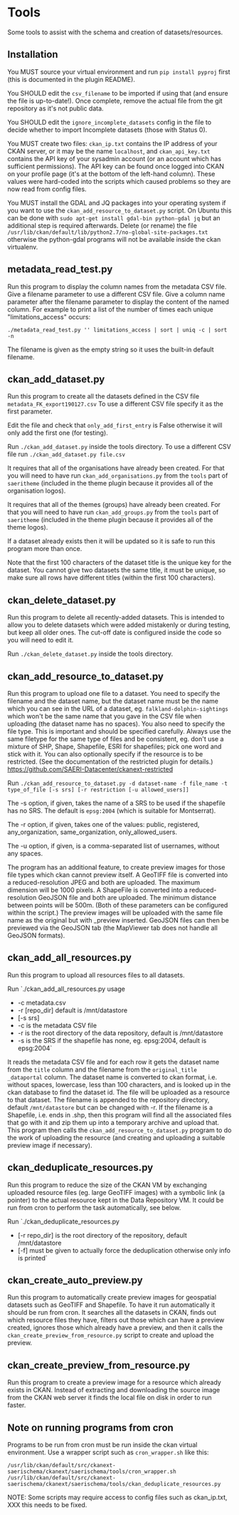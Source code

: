 # Tools

Some tools to assist with the schema and creation of datasets/resources.

## Installation

You MUST source your virtual environment and run `pip install pyproj` first (this is documented in the plugin README).

You SHOULD edit the `csv_filename` to be imported if using that (and ensure the file is up-to-date!). Once complete, remove the actual file from the git repository as it's not public data.

You SHOULD edit the `ignore_incomplete_datasets` config in the file to decide whether to import Incomplete datasets (those with Status 0).

You MUST create two files: `ckan_ip.txt` contains the IP address of your CKAN server, or it may be the name `localhost`, and `ckan_api_key.txt` contains the API key of your sysadmin account (or an account which has sufficient permissions). The API key can be found once logged into CKAN on your profile page (it's at the bottom of the left-hand column).
These values were hard-coded into the scripts which caused problems so they are now read from config files.

You MUST install the GDAL and JQ packages into your operating system if you want to use the `ckan_add_resource_to_dataset.py` script.
On Ubuntu this can be done with
`sudo apt-get install gdal-bin python-gdal jq` but an additional step is required afterwards.
Delete (or rename) the file `/usr/lib/ckan/default/lib/python2.7/no-global-site-packages.txt`
otherwise the python-gdal programs will not be available inside the ckan virtualenv.


## metadata_read_test.py

Run this program to display the column names from the metadata CSV file.
Give a filename parameter to use a different CSV file.
Give a column name parameter after the filename parameter to display the content of the named column.
For example to print a list of the number of times each unique "limitations_access" occurs:
```
./metadata_read_test.py '' limitations_access | sort | uniq -c | sort -n
```
The filename is given as the empty string so it uses the built-in default filename.

## ckan_add_dataset.py

Run this program to create all the datasets defined in the CSV file `metadata_FK_export190127.csv`
To use a different CSV file specify it as the first parameter.

Edit the file and check that `only_add_first_entry` is False otherwise it will only add the first one (for testing).

Run `./ckan_add_dataset.py` inside the tools directory. To use a different CSV file run `./ckan_add_dataset.py file.csv`

It requires that all of the organisations have already been created.
For that you will need to have run `ckan_add_organisations.py` from
the `tools` part of `saeritheme` (included in the theme plugin because
it provides all of the organisation logos).

It requires that all of the themes (groups) have already been created.
For that you will need to have run `ckan_add_groups.py` from
the `tools` part of `saeritheme` (included in the theme plugin because
it provides all of the theme logos).

If a dataset already exists then it will be updated so it is safe to run this program more than once.

Note that the first 100 characters of the dataset title is the unique key for the dataset.
You cannot give two datasets the same title, it must be unique, so make sure all rows have different titles (within the first 100 characters).

## ckan_delete_dataset.py

Run this program to delete all recently-added datasets.
This is intended to allow you to delete datasets which were added mistakenly or during testing, but keep all older ones.
The cut-off date is configured inside the code so you will need to edit it.

Run `./ckan_delete_dataset.py` inside the tools directory.

## ckan_add_resource_to_dataset.py

Run this program to upload one file to a dataset.
You need to specify the filename and the dataset name, but the dataset name must be the name which you can see in the URL of a dataset, eg. `falkland-dolphin-sightings` which won't be the same name that you gave in the CSV file when uploading (the dataset name has no spaces).
You also need to specify the file type. This is important and should be specified carefully. Always use the same filetype for the same type of files and be consistent, eg. don't use a mixture of SHP, Shape, Shapefile, ESRI for shapefiles; pick one word and stick with it.
You can also optionally specify if the resource is to be restricted. (See the documentation of the restricted plugin for details.)
https://github.com/SAERI-Datacenter/ckanext-restricted

Run `./ckan_add_resource_to_dataset.py -d dataset-name -f file_name -t type_of_file [-s srs] [-r restriction [-u allowed_users]]`

The -s option, if given, takes the name of a SRS to be used if the shapefile has no SRS. The default is `epsg:2004` (which is suitable for Montserrat).

The -r option, if given, takes one of the values: public, registered, any_organization, same_organization, only_allowed_users.

The -u option, if given, is a comma-separated list of usernames, without any spaces.

The program has an additional feature, to create preview images for those file types which ckan cannot preview itself.
A GeoTIFF file is converted into a reduced-resolution JPEG and both are uploaded. The maximum dimension will be 1000 pixels.
A ShapeFile is converted into a reduced-resolution GeoJSON file and both are uploaded. The minimum distance between points will be 500m.
(Both of these parameters can be configured within the script.)
The preview images will be uploaded with the same file name as the original but with \_preview inserted.
GeoJSON files can then be previewed via the GeoJSON tab (the MapViewer tab does not handle all GeoJSON formats).

## ckan_add_all_resources.py

Run this program to upload all resources files to all datasets.

Run `./ckan_add_all_resources.py usage
* -c metadata.csv
* -r [repo_dir] default is /mnt/datastore
* [-s srs]
* -c is the metadata CSV file
* -r is the root directory of the data repository, default is /mnt/datastore
* -s is the SRS if the shapefile has none, eg. epsg:2004, default is epsg:2004`

It reads the metadata CSV file and for each row it gets the dataset name from the `title` column and the filename from the `original_title _dataportal` column.
The dataset name is converted to ckan format, i.e. without spaces, lowercase, less than 100 characters, and is looked up in the ckan database to find the dataset id.
The file will be uploaded as a resource to that dataset.
The filename is appended to the repository directory, default `/mnt/datastore` but can be changed with -r.
If the filename is a Shapefile, i.e. ends in .shp, then this program will find all the associated files that go with it and zip them up into a temporary archive and upload that.
This program then calls the `ckan_add_resource_to_dataset.py` program to do the work of uploading the resource (and creating and uploading a suitable preview image if necessary).

## ckan_deduplicate_resources.py

Run this program to reduce the size of the CKAN VM by exchanging uploaded resource files (eg. large GeoTIFF images) with a symbolic link (a pointer) to the actual resource kept in the Data Repository VM.
It could be run from cron to perform the task automatically, see below.

Run `./ckan_deduplicate_resources.py
* [-r repo_dir] is the root directory of the repository, default /mnt/datastore
* [-f] must be given to actually force the deduplication otherwise only info is printed`

## ckan_create_auto_preview.py

Run this program to automatically create preview images for geospatial datasets such as GeoTIFF and Shapefile.
To have it run automatically it should be run from cron.
It searches all the datasets in CKAN, finds out which resource files they have, filters out those which can have a preview created, ignores those which already have a preview, and then it calls the `ckan_create_preview_from_resource.py` script to create and upload the preview.

## ckan_create_preview_from_resource.py

Run this program to create a preview image for a resource which already exists in CKAN.
Instead of extracting and downloading the source image from the CKAN web server it finds the local file on disk in order to run faster.

## Note on running programs from cron

Programs to be run from cron must be run inside the ckan virtual environment.
Use a wrapper script such as `cron_wrapper.sh` like this:

`/usr/lib/ckan/default/src/ckanext-saerischema/ckanext/saerischema/tools/cron_wrapper.sh /usr/lib/ckan/default/src/ckanext-saerischema/ckanext/saerischema/tools/ckan_deduplicate_resources.py`

NOTE: Some scripts may require access to config files such as ckan_ip.txt, XXX this needs to be fixed.